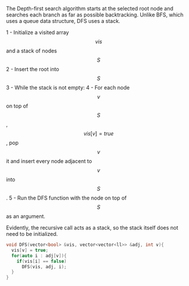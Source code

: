 The Depth-first search algorithm starts at the selected root node and searches each branch as far as possible backtracking.
Unlike BFS, which uses a queue data structure, DFS uses a stack.

1 - Initialize a visited array $$vis$$ and a stack of nodes $$S$$
2 - Insert the root into $$S$$
3 - While the stack is not empty:
4 - For each node $$v$$ on top of $$S$$, $$vis[v] = true$$, pop $$v$$ it and insert every node adjacent to $$v$$ into $$S$$.
5 - Run the DFS function with the node on top of $$S$$ as an argument.

Evidently, the recursive call acts as a stack, so the stack itself does not need to be initialized.

```c++
void DFS(vector<bool> &vis, vector<vector<ll>> &adj, int v){
  vis[v] = true;
  for(auto i : adj[v]){
    if(vis[i] == false)
      DFS(vis, adj, i);
  } 
} 
```
